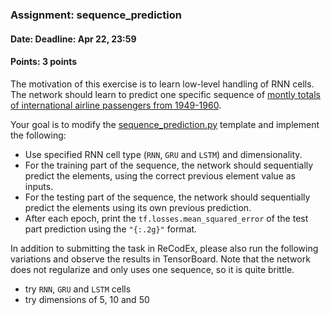 ### Assignment: sequence_prediction
#### Date: Deadline: Apr 22, 23:59
#### Points: 3 points

The motivation of this exercise is to learn low-level handling of RNN cells. The network
should learn to predict one specific sequence of
[montly totals of international airline passengers from 1949-1960](https://github.com/ufal/npfl114/tree/master/labs/07/international-airline-passengers.tsv).

Your goal is to modify the
[sequence_prediction.py](https://github.com/ufal/npfl114/tree/master/labs/07/sequence_prediction.py)
template and implement the following:
- Use specified RNN cell type (`RNN`, `GRU` and `LSTM`) and dimensionality.
- For the training part of the sequence, the network should sequentially
  predict the elements, using the correct previous element value as inputs.
- For the testing part of the sequence, the network should sequentially predict
  the elements using its own previous prediction.
- After each epoch, print the `tf.losses.mean_squared_error` of the test part
  prediction using the `"{:.2g}"` format.

In addition to submitting the task in ReCodEx, please also run the following
variations and observe the results in TensorBoard. Note that the network does
not regularize and only uses one sequence, so it is quite brittle.
- try `RNN`, `GRU` and `LSTM` cells
- try dimensions of 5, 10 and 50
